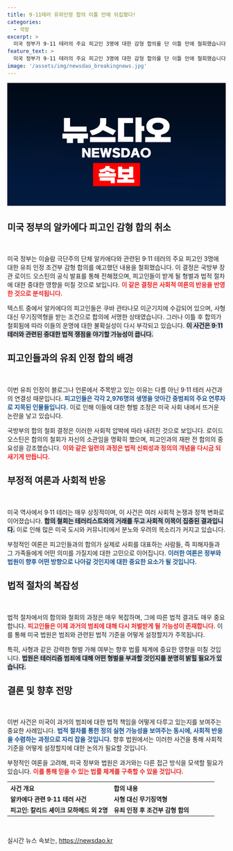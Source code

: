 ```yaml
---
title: 9·11테러 유죄인정 합의 이틀 만에 뒤집혔다!
categories:
  - 국방
excerpt: >
  미국 정부가 9·11 테러의 주요 피고인 3명에 대한 감형 합의를 단 이틀 만에 철회했습니다. 비판 여론과의 갈등 속에서 오스틴 장관은 합의의 중요성을 강조하며 결정을 내렸습니다. 이역사적 반전의 배경, 진실을 파헤쳐보세요!
feature_text: >
  미국 정부가 9·11 테러의 주요 피고인 3명에 대한 감형 합의를 단 이틀 만에 철회했습니다. 비판 여론과의 갈등 속에서 오스틴 장관은 합의의 중요성을 강조하며 결정을 내렸습니다. 이역사적 반전의 배경, 진실을 파헤쳐보세요!
image: '/assets/img/newsdao_breakingnews.jpg'
---
```


<p><img src="/assets/img/newsdao_breakingnews.jpg" alt="implanttips 속보" /></p>

<h2 data-ke-size="size26">미국 정부의 알카에다 피고인 감형 합의 취소</h2>

<p data-ke-size="size16">&nbsp;</p>

<p>미국 정부는 이슬람 극단주의 단체 알카에다와 관련된 9·11 테러의 주요 피고인 3명에 대한 유죄 인정 조건부 감형 합의를 예고했던 내용을 철회했습니다. 이 결정은 국방부 장관 로이드 오스틴의 공식 발표를 통해 전해졌으며, 피고인들이 받게 될 형벌과 법적 절차에 대한 중대한 영향을 미칠 것으로 보입니다. <b><span style="color: #ee2323;">이 같은 결정은 사회적 여론의 반응을 반영한 것으로 분석됩니다.</span></b></p>

<p>텍스트 중에서 알카에다의 피고인들은 쿠바 관타나모 미군기지에 수감되어 있으며, 사형 대신 무기징역형을 받는 조건으로 합의에 서명한 상태였습니다. 그러나 이틀 후 합의가 철회됨에 따라 이들의 운명에 대한 불확실성이 다시 부각되고 있습니다. <b><span style="background-color: #21538527;">이 사건은 9·11 테러와 관련된 중대한 법적 쟁점을 야기할 가능성이 큽니다.</span></b> </p>

<h2 data-ke-size="size26">피고인들과의 유죄 인정 합의 배경</h2>

<p data-ke-size="size16">&nbsp;</p>

<p>이번 유죄 인정이 블로그나 언론에서 주목받고 있는 이유는 다름 아닌 9·11 테러 사건과의 연결성 때문입니다. <b><span style="color: #1a5490;">피고인들은 각각 2,976명의 생명을 앗아간 중범죄의 주요 연루자로 지목된 인물들입니다.</span></b> 이로 인해 이들에 대한 형벌 조정은 미국 사회 내에서 뜨거운 논란을 낳고 있습니다.</p>

<p>국방부의 합의 철회 결정은 이러한 사회적 압박에 따라 내려진 것으로 보입니다. 로이드 오스틴은 합의의 철회가 자신의 소관임을 명확히 했으며, 피고인과의 재판 전 합의의 중요성을 강조했습니다. <b><span style="color: #ee2323;">이와 같은 일련의 과정은 법적 신뢰성과 정의의 개념을 다시금 되새기게 만듭니다.</span></b></p>

<h2 data-ke-size="size26">부정적 여론과 사회적 반응</h2>

<p data-ke-size="size16">&nbsp;</p>

<p>미국 역사에서 9·11 테러는 매우 상징적이며, 이 사건은 여러 사회적 논쟁과 정책 변화로 이어졌습니다. <b><span style="background-color: #21538527;">합의 철회는 테러리스트와의 거래를 두고 사회적 이목이 집중된 결과입니다.</span></b> 이로 인해 많은 미국 도시와 커뮤니티에서 분노와 우려의 목소리가 커지고 있습니다.</p>

<p>부정적인 여론은 피고인들과의 합의가 실제로 사회를 대표하는 사람들, 즉 피해자들과 그 가족들에게 어떤 의미를 가질지에 대한 고민으로 이어집니다. <b><span style="color: #1a5490;">이러한 여론은 정부와 법원이 향후 어떤 방향으로 나아갈 것인지에 대한 중요한 요소가 될 것입니다.</span></b></p>

<h2 data-ke-size="size26">법적 절차의 복잡성</h2>

<p data-ke-size="size16">&nbsp;</p>

<p>법적 절차에서의 합의와 철회의 과정은 매우 복잡하며, 그에 따른 법적 결과도 매우 중요합니다. <b><span style="color: #ee2323;">피고인들은 이제 과거의 범죄에 대해 다시 처벌받게 될 가능성이 존재합니다.</span></b> 이를 통해 미국 법원은 범죄와 관련된 법적 기준을 어떻게 설정할지가 주목됩니다.</p>

<p>특히, 사형과 같은 강력한 형벌 가해 여부는 향후 법률 체계에 중요한 영향을 미칠 것입니다. <b><span style="background-color: #21538527;">법원은 테러리즘 범죄에 대해 어떤 형벌을 부과할 것인지를 분명히 밝힐 필요가 있습니다.</span></b></p>

<h2 data-ke-size="size26">결론 및 향후 전망</h2>

<p data-ke-size="size16">&nbsp;</p>

<p>이번 사건은 미국이 과거의 범죄에 대한 법적 책임을 어떻게 다루고 있는지를 보여주는 중요한 사례입니다. <b><span style="color: #1a5490;">법적 절차를 통한 정의 실현 가능성을 보여주는 동시에, 사회적 반응을 수렴하는 과정으로 자리 잡을 것입니다.</span></b> 향후 법원에서는 이러한 사건을 통해 사회적 기준을 어떻게 설정할지에 대한 논의가 필요할 것입니다.</p>

<p>부정적인 여론을 고려해, 미국 정부와 법원은 과거와는 다른 접근 방식을 모색할 필요가 있습니다. <b><span style="color: #ee2323;">이를 통해 믿을 수 있는 법률 체계를 구축할 수 있을 것입니다.</span></b></p>

<table style="width: 100%;">
    <tr>
        <th style="width: 50%; text-align: left;">사건 개요</th>
        <th style="width: 50%; text-align: left;">합의 내용</th>
    </tr>
    <tr>
        <td style="text-align: left; height: 17px;"><b>알카에다 관련 9·11 테러 사건</b></td>
        <td style="text-align: left; height: 17px;"><b>사형 대신 무기징역형</b></td>
    </tr>
    <tr>
        <td style="text-align: left; height: 17px;"><b>피고인: 칼리드 셰이크 모하메드 외 2명</b></td>
        <td style="text-align: left; height: 17px;"><b>유죄 인정 후 조건부 감형 합의</b></td>
    </tr>
</table>

<p data-ke-size="size16">&nbsp;</p>
실시간 뉴스 속보는, <a href="https://newsdao.kr" rel="dofollow">https://newsdao.kr</a>


